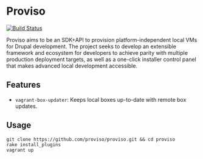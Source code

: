 # Proviso
[![Build
Status](https://travis-ci.org/proviso/proviso.png)](https://travis-ci.org/proviso/proviso)

Proviso aims to be an SDK+API to provision platform-independent local
VMs for Drupal development. The project seeks to develop an extensible
framework and ecosystem for developers to achieve parity with multiple
production deployment targets, as well as a one-click installer control
panel that makes advanced local development accessible.

Features
--------

- `vagrant-box-updater`: Keeps local boxes up-to-date with remote box
updates.

Usage
-----

    git clone https://github.com/proviso/proviso.git && cd proviso
    rake install_plugins
    vagrant up
